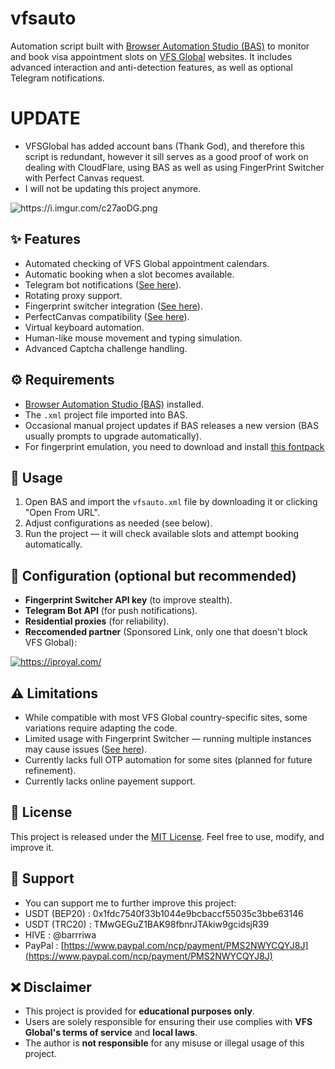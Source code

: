 # vfsauto  

Automation script built with [Browser Automation Studio (BAS)](https://bablosoft.com/shop/BrowserAutomationStudio) to monitor and book visa appointment slots on [VFS Global](https://www.vfsglobal.com) websites. It includes advanced interaction and anti-detection features, as well as optional Telegram notifications.
# UPDATE
- VFSGlobal has added account bans (Thank God), and therefore this script is redundant, however it sill serves as a good proof of work on dealing with CloudFlare, using BAS as well as using FingerPrint Switcher with Perfect Canvas request. 
- I will not be updating this project anymore.
<img src="https://i.imgur.com/c27aoDG.png" alt="https://i.imgur.com/c27aoDG.png">

## ✨ Features  
- Automated checking of VFS Global appointment calendars.  
- Automatic booking when a slot becomes available.  
- Telegram bot notifications ([See here](https://core.telegram.org/bots/tutorial)).  
- Rotating proxy support.  
- Fingerprint switcher integration ([See here](https://fingerprints.bablosoft.com/)).  
- PerfectCanvas compatibility ([See here](https://wiki.bablosoft.com/doku.php?id=perfectcanvas)).  
- Virtual keyboard automation.  
- Human-like mouse movement and typing simulation.
- Advanced Captcha challenge handling.

## ⚙️ Requirements  
- [Browser Automation Studio (BAS)](https://bablosoft.com/shop/BrowserAutomationStudio) installed.  
- The `.xml` project file imported into BAS.  
- Occasional manual project updates if BAS releases a new version (BAS usually prompts to upgrade automatically).
- For fingerprint emulation, you need to download and install [this fontpack](https://wiki.bablosoft.com/doku.php?id=fontpack)

## 🚀 Usage  
1. Open BAS and import the `vfsauto.xml` file by downloading it or clicking "Open From URL".  
2. Adjust configurations as needed (see below).  
3. Run the project — it will check available slots and attempt booking automatically.  

## 🔧 Configuration (optional but recommended)  
- **Fingerprint Switcher API key** (to improve stealth).  
- **Telegram Bot API** (for push notifications).  
- **Residential proxies** (for reliability).
- **Reccomended partner** (Sponsored Link, only one that doesn't block VFS Global):
  <a href="https://iproyal.com/?r=886962" target="_blank">
<img src="https://dashboard.iproyal.com/img/b/468_3.jpg" alt="https://iproyal.com/">
</a>

## ⚠️ Limitations  
- While compatible with most VFS Global country-specific sites, some variations require adapting the code.  
- Limited usage with Fingerprint Switcher — running multiple instances may cause issues ([See here](https://fp.bablosoft.com/#pricing)).
- Currently lacks full OTP automation for some sites (planned for future refinement).  
- Currently lacks online payement support.
## 📜 License  
This project is released under the [MIT License](LICENSE). Feel free to use, modify, and improve it.
## 🙏 Support
- You can support me to further improve this project:
- USDT (BEP20) : 0x1fdc7540f33b1044e9bcbaccf55035c3bbe63146
- USDT (TRC20) : TMwGEGuZ1BAK98fbnrJTAkiw9gcidsjR39
- HIVE : @barrriwa
- PayPal : [https://www.paypal.com/ncp/payment/PMS2NWYCQYJ8J](https://www.paypal.com/ncp/payment/PMS2NWYCQYJ8J)
## ❌ Disclaimer
- This project is provided for **educational purposes only**.  
- Users are solely responsible for ensuring their use complies with **VFS Global's terms of service** and **local laws**.  
- The author is **not responsible** for any misuse or illegal usage of this project.  
